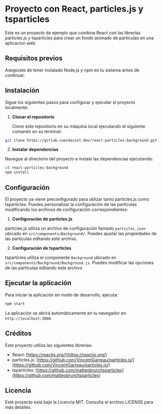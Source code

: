 # Proyecto con React, particles.js y tsparticles

Este es un proyecto de ejemplo que combina React con las librerías particles.js y tsparticles para crear un fondo animado de partículas en una aplicacion web.

## Requisitos previos

Asegúrate de tener instalado Node.js y npm en tu sistema antes de continuar.

## Instalación

Sigue los siguientes pasos para configurar y ejecutar el proyecto localmente:

1. **Clonar el repositorio**

   Clone este repositorio en su máquina local ejecutando el siguiente comando en su terminal:

```bash
git clone https://gitlab.com/dacost.dev/react-particles-background.git
```

2. **Instalar dependencias**

Navegue al directorio del proyecto e instale las dependencias ejecutando:

```bash
cd react-particles-background
npm install
```

## Configuración

El proyecto ya viene preconfigurado para utilizar tanto particles.js como tsparticles. Puedes personalizar la configuración de las partículas modificando los archivos de configuración correspondientes:

1. **Configuración de particles.js**

particles.js utiliza un archivo de configuración llamado `particles.json` ubicado en `src/components/Background/`. Puedes ajustar las propiedades de las partículas editando este archivo.

2. **Configuración de tsparticles**

tsparticles utiliza el componente `Background` ubicado en `src/components/Background/Background.js`. Puedes modificar las opciones de las partículas editando este archivo

## Ejecutar la aplicación

Para iniciar la aplicación en modo de desarrollo, ejecuta:

```bash
npm start
```

La aplicación se abrirá automáticamente en tu navegador en `http://localhost:3000`.

## Créditos

Este proyecto utiliza las siguientes librerías:

- React: [https://reactjs.org/](https://reactjs.org/)
- particles.js: [https://github.com/VincentGarreau/particles.js/](https://github.com/VincentGarreau/particles.js/)
- tsparticles: [https://github.com/matteobruni/tsparticles](https://github.com/matteobruni/tsparticles)

## Licencia

Este proyecto está bajo la Licencia MIT. Consulta el archivo LICENSE para más detalles.
